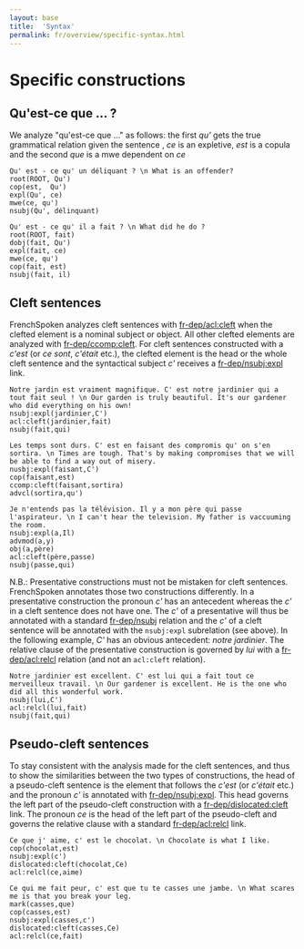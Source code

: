 ```yaml
---
layout: base
title:  'Syntax'
permalink: fr/overview/specific-syntax.html
---
```


# Specific constructions

## Qu'est-ce que ... ?

We analyze "qu'est-ce que ..." as follows: the first _qu'_ gets the true grammatical relation given the sentence , _ce_ is an expletive, _est_ is a copula and the second _que_ is a mwe dependent on _ce_

~~~ sdparse
Qu' est - ce qu' un déliquant ? \n What is an offender?
root(ROOT, Qu')
cop(est,  Qu')
expl(Qu', ce)
mwe(ce, qu')
nsubj(Qu', délinquant)
~~~

~~~ sdparse
Qu' est - ce qu' il a fait ? \n What did he do ?
root(ROOT, fait)
dobj(fait, Qu')
expl(fait, ce)
mwe(ce, qu')
cop(fait, est)
nsubj(fait, il)
~~~

## Cleft sentences

FrenchSpoken analyzes cleft sentences with [fr-dep/acl:cleft]() when the clefted element is a nominal subject or object. All other clefted elements are analyzed with [fr-dep/ccomp:cleft]().
For cleft sentences constructed with a _c'est_ (or _ce sont_, _c'était_ etc.), the clefted element is the head or the whole cleft sentence and the syntactical subject _c'_ receives a [fr-dep/nsubj:expl]() link.

~~~ sdparse
Notre jardin est vraiment magnifique. C' est notre jardinier qui a tout fait seul ! \n Our garden is truly beautiful. It's our gardener who did everything on his own!
nsubj:expl(jardinier,C')
acl:cleft(jardinier,fait)
nsubj(fait,qui)
~~~

~~~ sdparse
Les temps sont durs. C' est en faisant des compromis qu' on s'en sortira. \n Times are tough. That's by making compromises that we will be able to find a way out of misery.
nusbj:expl(faisant,C')
cop(faisant,est)
ccomp:cleft(faisant,sortira)
advcl(sortira,qu')
~~~

~~~ sdparse
Je n'entends pas la télévision. Il y a mon père qui passe l'aspirateur. \n I can't hear the television. My father is vaccuuming the room.
nsubj:expl(a,Il)
advmod(a,y)
obj(a,père)
acl:cleft(père,passe)
nsubj(passe,qui)
~~~ 

N.B.: Presentative constructions must not be mistaken for cleft sentences. FrenchSpoken annotates those two constructions differently.
In a presentative construction the pronoun _c'_ has an antecedent whereas the _c'_ in a cleft sentence does not have one. The _c'_ of a presentative will thus be annotated with a standard [fr-dep/nsubj]() relation and the _c'_ of a cleft sentence will be annotated with the `nsubj:expl` subrelation (see above).
In the following example, _C'_ has an obvious antecedent: _notre jardinier_. The relative clause of the presentative construction is governed by _lui_ with a [fr-dep/acl:relcl]() relation (and not an `acl:cleft` relation).

~~~ sdparse
Notre jardinier est excellent. C' est lui qui a fait tout ce merveilleux travail. \n Our gardener is excellent. He is the one who did all this wonderful work.
nsubj(lui,C')
acl:relcl(lui,fait)
nsubj(fait,qui)
~~~ 


## Pseudo-cleft sentences

To stay consistent with the analysis made for the cleft sentences, and thus to show the similarities between the two types of constructions, the head of a pseudo-cleft sentence is the element that follows the _c'est_ (or _c'était_ etc.) and the pronoun _c'_ is annotated with [fr-dep/nsubj:expl](). 
This head governs the left part of the pseudo-cleft construction with a [fr-dep/dislocated:cleft]() link. 
The pronoun _ce_ is the head of the left part of the pseudo-cleft and governs the relative clause with a standard [fr-dep/acl:relcl]() link.

~~~ sdparse
Ce que j' aime, c' est le chocolat. \n Chocolate is what I like.
cop(chocolat,est)
nsubj:expl(c')
dislocated:cleft(chocolat,Ce)
acl:relcl(ce,aime)
~~~

~~~ sdparse
Ce qui me fait peur, c' est que tu te casses une jambe. \n What scares me is that you break your leg.
mark(casses,que)
cop(casses,est)
nsubj:expl(casses,c')
dislocated:cleft(casses,Ce)
acl:relcl(ce,fait)
~~~





